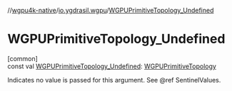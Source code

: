 //[wgpu4k-native](../../index.md)/[io.ygdrasil.wgpu](index.md)/[WGPUPrimitiveTopology_Undefined](-w-g-p-u-primitive-topology_-undefined.md)

# WGPUPrimitiveTopology_Undefined

[common]\
const val [WGPUPrimitiveTopology_Undefined](-w-g-p-u-primitive-topology_-undefined.md): [WGPUPrimitiveTopology](-w-g-p-u-primitive-topology/index.md)

Indicates no value is passed for this argument. See @ref SentinelValues.
